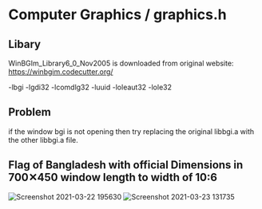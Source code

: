 # Computer Graphics / graphics.h
##  Libary
  WinBGIm_Library6_0_Nov2005 is downloaded from original website:
  https://winbgim.codecutter.org/
  
  -lbgi -lgdi32 -lcomdlg32 -luuid -loleaut32 -lole32
  
## Problem
  if the window bgi is not opening then try replacing the original libbgi.a with the other libbgi.a file.
## Flag of Bangladesh with official Dimensions in 700✕450 window length to width of 10:6

![Screenshot 2021-03-22 195630](https://user-images.githubusercontent.com/71658024/112108509-7c54dd80-8bda-11eb-9ee6-97ee32e4f31c.jpg)
![Screenshot 2021-03-23 131735](https://user-images.githubusercontent.com/71658024/112108485-73640c00-8bda-11eb-8260-093414330c46.jpg)

